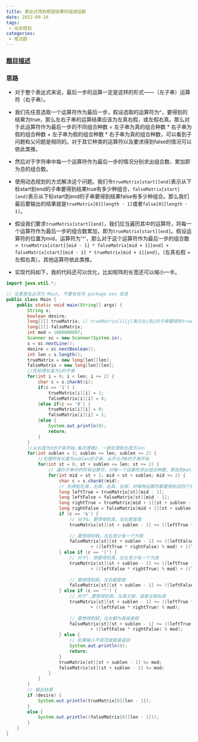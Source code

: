 ```yaml
---
title: 表达式得到期望结果的组成组数
date: 2022-09-16
tags: 
 - 动态规划
categories: 
 - 笔试题
---
```


### [题目描述](https://www.nowcoder.com/practice/9690bd908d5b4f9b91640fa835ef6f4f?tpId=101&tqId=33115&rp=1&ru=/exam/oj/ta&qru=/exam/oj/ta&sourceUrl=%2Fexam%2Foj%2Fta%3Fpage%3D1%26pageSize%3D50%26search%3D%25E8%25A1%25A8%25E8%25BE%25BE%25E5%25BC%258F%26tpId%3D101%26type%3D101&difficulty=undefined&judgeStatus=undefined&tags=&title=%E8%A1%A8%E8%BE%BE%E5%BC%8F)

### 思路

* 对于整个表达式来说，最后一步的运算一定是这样的形式——（左子串）运算符（右子串）。
* 我们先任意选取一个运算符作为最后一步，假设选取的运算符为^，要得到的结果为true，那么左右子串的运算结果应该为左真右假，或左假右真。那么对于此运算符作为最后一步的不同组合种数 = 左子串为真的组合种数 * 右子串为假的组合种数 + 左子串为假的组合种数 * 右子串为真的组合种数，可以看到子问题和父问题是相同的。对于其它种类的运算符以及要求得到false的情况可以依此类推。
* 然后对于字符串中每一个运算符作为最后一步的情况分别求出组合数，累加即为总的组合数。
* 使用动态规划的方式解决这个问题。我们令`trueMatrix[start][end]`表示从下标start到end的子串要得到结果true有多少种组合，`falseMatrix[start][end]`表示从下标start到end的子串要得到结果false有多少种组合。那么我们最后要输出的结果就是`trueMatrix[0][length - 1]`或者`false[0][length - 1]`。
* 假设我们要求`trueMatrix[start][end]`，我们应当遍历其中的运算符，将每一个运算符作为最后一步的组合数累加，即为`trueMatrix[start][end]`。假设运算符的位置为mid，运算符为'^'，那么对于这个运算符作为最后一步的组合数 =` trueMatrix[start][mid - 1] * falseMatrix[mid + 1][end] + falseMatrix[start][mid - 1] * trueMatrix[mid + 1][end]`，（左真右假 + 左假右真）。其他运算符依此类推。

* 实现代码如下，我的代码还可以优化，比如矩阵的长宽还可以缩小一半。

```java
import java.util.*;

// 注意类名必须为 Main, 不要有任何 package xxx 信息
public class Main {
    public static void main(String[] args) {
        String s;
        boolean desire;
        long[][] trueMatrix; // trueMatrix[i][j]表示从i到j的子串要得到true有多少种组合
        long[][] falseMatrix;
        int mod = 1000000007;
        Scanner sc = new Scanner(System.in);
        s = sc.nextLine();
        desire = sc.nextBoolean();
        int len = s.length();
        trueMatrix = new long[len][len];
        falseMatrix = new long[len][len];
        //先处理长度为1的子串
        for(int i = 0; i < len; i += 2) {
            char c = s.charAt(i);
            if(c == '1') {
                trueMatrix[i][i] = 1;
                falseMatrix[i][i] = 0;
            }else if(c == '0') {
                trueMatrix[i][i] = 0;
                falseMatrix[i][i] = 1;
            }else {
                System.out.println(0);
                return;
            }
        }
        //从长度为3的子串开始,每次递增2，一直处理到长度为len
        for(int sublen = 3; sublen <= len; sublen += 2) {
            //处理所有长度为sublen的子串，从开头为0的子串开始
            for(int st = 0; st + sublen <= len; st += 2) {
                // 遍历子串中的所有运算符，对每一个运算符求出组合种数，累加到matirx[start][start + subLen -1]上
                for(int mid = st + 1; mid < st + sublen; mid += 2) {
                    char c = s.charAt(mid);
                    // 先得到左真，左假，右真，右假，对每种运算符都要用到这四个值
                    long leftTrue = trueMatrix[st][mid - 1];
                    long leftFalse = falseMatrix[st][mid - 1];
                    long rightTrue = trueMatrix[mid + 1][st + sublen - 1];
                    long rightFalse = falseMatrix[mid + 1][st + sublen - 1];
                    if (c == '&') {
                        // 对于&，要想得到真，左右都是真
                        trueMatrix[st][st + sublen - 1] += ((leftTrue * rightTrue) % mod);
 
                        // 要想得到假，左右至少有一个为假
                        falseMatrix[st][st + sublen - 1] += ((leftFalse * rightTrue) % mod)
                                + ((leftTrue * rightFalse) % mod) + ((leftFalse * rightFalse) % mod);
                    } else if (c == '|') {
                        // 对于|，想要得到真，左右至少有一个为真
                        trueMatrix[st][st + sublen - 1] += ((leftTrue * rightTrue) % mod)
                                + ((leftFalse * rightTrue) % mod) + ((leftTrue * rightFalse) % mod);
 
                        // 要想得到假，左右都是假
                        falseMatrix[st][st + sublen - 1] += ((leftFalse * rightFalse) % mod);
                    } else if (c == '^') {
                        // 对于^,要想得到真，左真又假，或者左假右真
                        trueMatrix[st][st + sublen - 1] += ((leftTrue * rightFalse) % mod)
                                + ((leftFalse * rightTrue) % mod);
 
                        // 要想得到假，左右都为真或者假
                        falseMatrix[st][st + sublen - 1] += ((leftTrue * rightTrue) % mod)
                                + ((leftFalse * rightFalse) % mod);
                    } else {
                        // 如果输入不规范就直接返回
                        System.out.println(0);
                        return;
                    }
                    trueMatrix[st][st + sublen - 1] %= mod;
                    falseMatrix[st][st + sublen - 1] %= mod;
                }
            } 
        }
        // 输出结果
        if (desire) {
            System.out.println(trueMatrix[0][len - 1]);
        }
        else {
            System.out.println((falseMatrix[0][len - 1]));
        }
    }
}
```

